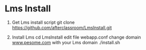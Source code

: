 # Lms Install
1) Get Lms install script
   git clone https://github.com/afterclassroom/LmsInstall.git
   
2) Install Lms
   cd LmsInstall
   edit file webapp.conf change domain www.pesome.com with your Lms domain
   ./install.sh
